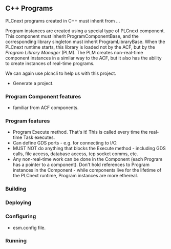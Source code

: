 ## C++ Programs

PLCnext programs created in C++ must inherit from ...

Program instances are created using a special type of PLCnext component. This component must inherit ProgramComponentBase, and the corresponding library singleton must inherit ProgramLibraryBase. When the PLCnext runtime starts, this library is loaded not by the ACF, but by the *Program Library Manager* (PLM). The PLM creates non-real-time component instances in a similar way to the ACF, but it also has the ability to create instances of real-time programs.

We can again use plcncli to help us with this project.

- Generate a project.

### Program Component features

- familiar from ACF components.


### Program features

- Program Execute method. That's it! This is called every time the real-time Task executes.
- Can define GDS ports - e.g. for connecting to I/O.
- MUST NOT do anything that blocks the Execute method - including GDS calls, file access, database access, tcp socket comms, etc.
- Any non-real-time work can be done in the Component (each Program has a pointer to a component). Don't hold references to Program instances in the Component - while components live for the lifetime of the PLCnext runtime, Program instances are more ethereal.

### Building 


### Deploying 


### Configuring

- esm.config file.

### Running

